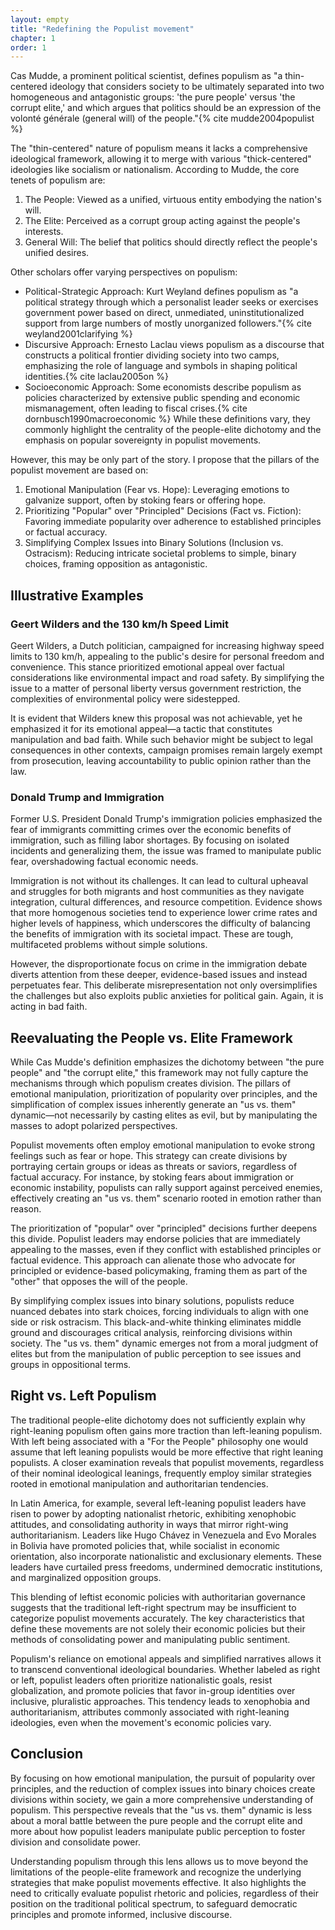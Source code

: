 ```yaml
---
layout: empty
title: "Redefining the Populist movement"
chapter: 1
order: 1
---
```


Cas Mudde, a prominent political scientist, defines populism as "a thin-centered ideology that considers society to be ultimately separated into two homogeneous and antagonistic groups: 'the pure people' versus 'the corrupt elite,' and which argues that politics should be an expression of the volonté générale (general will) of the people."{% cite mudde2004populist %}

The "thin-centered" nature of populism means it lacks a comprehensive ideological framework, allowing it to merge with various "thick-centered" ideologies like socialism or nationalism. According to Mudde, the core tenets of populism are:

1. The People: Viewed as a unified, virtuous entity embodying the nation's will.
2. The Elite: Perceived as a corrupt group acting against the people's interests.
3. General Will: The belief that politics should directly reflect the people's unified desires.

Other scholars offer varying perspectives on populism:

* Political-Strategic Approach: Kurt Weyland defines populism as "a political strategy through which a personalist leader seeks or exercises government power based on direct, unmediated, uninstitutionalized support from large numbers of mostly unorganized followers."{% cite weyland2001clarifying %}
* Discursive Approach: Ernesto Laclau views populism as a discourse that constructs a political frontier dividing society into two camps, emphasizing the role of language and symbols in shaping political identities.{% cite laclau2005on %}
* Socioeconomic Approach: Some economists describe populism as policies characterized by extensive public spending and economic mismanagement, often leading to fiscal crises.{% cite dornbusch1990macroeconomic %}
While these definitions vary, they commonly highlight the centrality of the people-elite dichotomy and the emphasis on popular sovereignty in populist movements.

However, this may be only part of the story. I propose that the pillars of the populist movement are based on:

1. Emotional Manipulation (Fear vs. Hope): Leveraging emotions to galvanize support, often by stoking fears or offering hope.
2. Prioritizing "Popular" over "Principled" Decisions (Fact vs. Fiction): Favoring immediate popularity over adherence to established principles or factual accuracy.
3. Simplifying Complex Issues into Binary Solutions (Inclusion vs. Ostracism): Reducing intricate societal problems to simple, binary choices, framing opposition as antagonistic.


## Illustrative Examples
### Geert Wilders and the 130 km/h Speed Limit
Geert Wilders, a Dutch politician, campaigned for increasing highway speed limits to 130 km/h, appealing to the public's desire for personal freedom and convenience. This stance prioritized emotional appeal over factual considerations like environmental impact and road safety. By simplifying the issue to a matter of personal liberty versus government restriction, the complexities of environmental policy were sidestepped.

It is evident that Wilders knew this proposal was not achievable, yet he emphasized it for its emotional appeal—a tactic that constitutes manipulation and bad faith. While such behavior might be subject to legal consequences in other contexts, campaign promises remain largely exempt from prosecution, leaving accountability to public opinion rather than the law.

### Donald Trump and Immigration
Former U.S. President Donald Trump's immigration policies emphasized the fear of immigrants committing crimes over the economic benefits of immigration, such as filling labor shortages. By focusing on isolated incidents and generalizing them, the issue was framed to manipulate public fear, overshadowing factual economic needs.

Immigration is not without its challenges. It can lead to cultural upheaval and struggles for both migrants and host communities as they navigate integration, cultural differences, and resource competition. Evidence shows that more homogenous societies tend to experience lower crime rates and higher levels of happiness, which underscores the difficulty of balancing the benefits of immigration with its societal impact. These are tough, multifaceted problems without simple solutions. 

However, the disproportionate focus on crime in the immigration debate diverts attention from these deeper, evidence-based issues and instead perpetuates fear. This deliberate misrepresentation not only oversimplifies the challenges but also exploits public anxieties for political gain. Again, it is acting in bad faith.

## Reevaluating the People vs. Elite Framework
While Cas Mudde's definition emphasizes the dichotomy between "the pure people" and "the corrupt elite," this framework may not fully capture the mechanisms through which populism creates division. The pillars of emotional manipulation, prioritization of popularity over principles, and the simplification of complex issues inherently generate an "us vs. them" dynamic—not necessarily by casting elites as evil, but by manipulating the masses to adopt polarized perspectives.

Populist movements often employ emotional manipulation to evoke strong feelings such as fear or hope. This strategy can create divisions by portraying certain groups or ideas as threats or saviors, regardless of factual accuracy. For instance, by stoking fears about immigration or economic instability, populists can rally support against perceived enemies, effectively creating an "us vs. them" scenario rooted in emotion rather than reason.

The prioritization of "popular" over "principled" decisions further deepens this divide. Populist leaders may endorse policies that are immediately appealing to the masses, even if they conflict with established principles or factual evidence. This approach can alienate those who advocate for principled or evidence-based policymaking, framing them as part of the "other" that opposes the will of the people.

By simplifying complex issues into binary solutions, populists reduce nuanced debates into stark choices, forcing individuals to align with one side or risk ostracism. This black-and-white thinking eliminates middle ground and discourages critical analysis, reinforcing divisions within society. The "us vs. them" dynamic emerges not from a moral judgment of elites but from the manipulation of public perception to see issues and groups in oppositional terms.

## Right vs. Left Populism

The traditional people-elite dichotomy does not sufficiently explain why right-leaning populism often gains more traction than left-leaning populism. With left being associated with a "For the People" philosophy one would assume that left leaning populists would be more effective that right leaning populists. A closer examination reveals that populist movements, regardless of their nominal ideological leanings, frequently employ similar strategies rooted in emotional manipulation and authoritarian tendencies.

In Latin America, for example, several left-leaning populist leaders have risen to power by adopting nationalist rhetoric, exhibiting xenophobic attitudes, and consolidating authority in ways that mirror right-wing authoritarianism. Leaders like Hugo Chávez in Venezuela and Evo Morales in Bolivia have promoted policies that, while socialist in economic orientation, also incorporate nationalistic and exclusionary elements. These leaders have curtailed press freedoms, undermined democratic institutions, and marginalized opposition groups.

This blending of leftist economic policies with authoritarian governance suggests that the traditional left-right spectrum may be insufficient to categorize populist movements accurately. The key characteristics that define these movements are not solely their economic policies but their methods of consolidating power and manipulating public sentiment.

Populism's reliance on emotional appeals and simplified narratives allows it to transcend conventional ideological boundaries. Whether labeled as right or left, populist leaders often prioritize nationalistic goals, resist globalization, and promote policies that favor in-group identities over inclusive, pluralistic approaches. This tendency leads to xenophobia and authoritarianism, attributes commonly associated with right-leaning ideologies, even when the movement's economic policies vary.


## Conclusion
By focusing on how emotional manipulation, the pursuit of popularity over principles, and the reduction of complex issues into binary choices create divisions within society, we gain a more comprehensive understanding of populism. This perspective reveals that the "us vs. them" dynamic is less about a moral battle between the pure people and the corrupt elite and more about how populist leaders manipulate public perception to foster division and consolidate power.

Understanding populism through this lens allows us to move beyond the limitations of the people-elite framework and recognize the underlying strategies that make populist movements effective. It also highlights the need to critically evaluate populist rhetoric and policies, regardless of their position on the traditional political spectrum, to safeguard democratic principles and promote informed, inclusive discourse.




